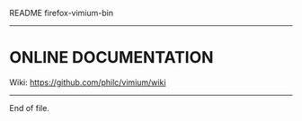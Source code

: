 README firefox-vimium-bin

---


ONLINE DOCUMENTATION
====================

Wiki: https://github.com/philc/vimium/wiki


---

End of file.
